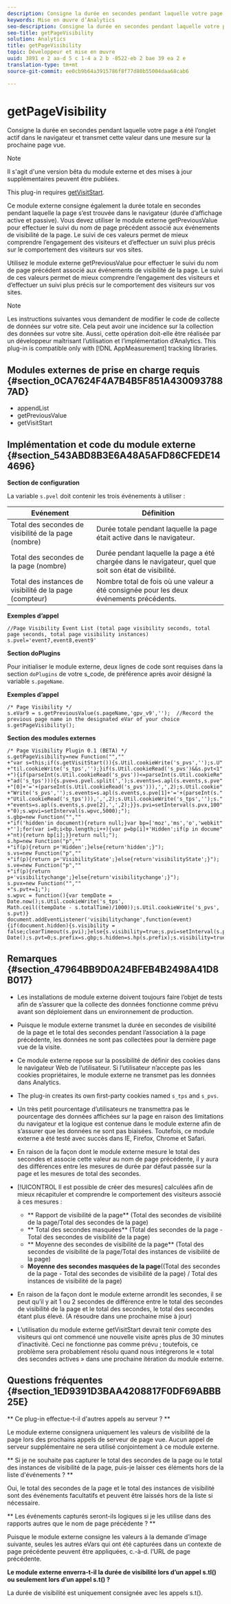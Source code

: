 ```yaml
---
description: Consigne la durée en secondes pendant laquelle votre page a été l’onglet actif dans le navigateur et transmet cette valeur dans une mesure sur la prochaine page vue.
keywords: Mise en œuvre d’Analytics
seo-description: Consigne la durée en secondes pendant laquelle votre page a été l’onglet actif dans le navigateur et transmet cette valeur dans une mesure sur la prochaine page vue.
seo-title: getPageVisibility
solution: Analytics
title: getPageVisibility
topic: Développeur et mise en œuvre
uuid: 3891 e 2 aa-d 5 c 1-4 a 2 b -8522-eb 2 bae 39 ea 2 e
translation-type: tm+mt
source-git-commit: ee0cb9b64a3915786f8f77d80b55004daa68cab6

---
```



# getPageVisibility

Consigne la durée en secondes pendant laquelle votre page a été l’onglet actif dans le navigateur et transmet cette valeur dans une mesure sur la prochaine page vue.

>[!NOTE]
>
>Il s'agit d'une version bêta du module externe et des mises à jour supplémentaires peuvent être publiées.

This plug-in requires [getVisitStart](../../../implement/js-implementation/plugins/getvisitstart.md#concept_1C3CD25A87094A498A1D8A455963FBD8).

Ce module externe consigne également la durée totale en secondes pendant laquelle la page s’est trouvée dans le navigateur (durée d’affichage active et passive). Vous devez utiliser le module externe getPreviousValue pour effectuer le suivi du nom de page précédent associé aux événements de visibilité de la page. Le suivi de ces valeurs permet de mieux comprendre l’engagement des visiteurs et d’effectuer un suivi plus précis sur le comportement des visiteurs sur vos sites.

Utilisez le module externe getPreviousValue pour effectuer le suivi du nom de page précédent associé aux événements de visibilité de la page. Le suivi de ces valeurs permet de mieux comprendre l’engagement des visiteurs et d’effectuer un suivi plus précis sur le comportement des visiteurs sur vos sites.

>[!NOTE]
>
>Les instructions suivantes vous demandent de modifier le code de collecte de données sur votre site. Cela peut avoir une incidence sur la collection des données sur votre site. Aussi, cette opération doit-elle être réalisée par un développeur maîtrisant l’utilisation et l’implémentation d’Analytics. This plug-in is compatible only with [!DNL AppMeasurement] tracking libraries.

## Modules externes de prise en charge requis {#section_0CA7624F4A7B4B5F851A4300937887AD}

* appendList
* getPreviousValue
* getVisitStart

## Implémentation et code du module externe {#section_543ABD8B3E6A48A5AFD86CFEDE144696}

**Section de configuration**

La variable `s.pvel` doit contenir les trois événements à utiliser :

| Evénement | Définition |
|---|---|
| Total des secondes de visibilité de la page (nombre) | Durée totale pendant laquelle la page était active dans le navigateur. |
| Total des secondes de la page (nombre) | Durée pendant laquelle la page a été chargée dans le navigateur, quel que soit son état de visibilité. |
| Total des instances de visibilité de la page (compteur) | Nombre total de fois où une valeur a été consignée pour les deux événements précédents. |

**Exemples d’appel**

```
//Page Visibility Event List (total page visibility seconds, total page seconds, total page visibility instances) 
s.pvel='event7,event8,event9' 
```

**Section doPlugins**

Pour initialiser le module externe, deux lignes de code sont requises dans la section `doPlugins` de votre s_code, de préférence après avoir désigné la variable `s.pageName`.

**Exemples d’appel**

```
/* Page Visibility */ 
s.eVar9 = s.getPreviousValue(s.pageName,'gpv_v9','');  //Record the previous page name in the designated eVar of your choice 
s.getPageVisibility(); 
```

**Section des modules externes**

```
/* Page Visibility Plugin 0.1 (BETA) */ 
s.getPageVisibility=new Function("","" 
+"var s=this;if(s.getVisitStart()){s.Util.cookieWrite('s_pvs','');s.U" 
+"til.cookieWrite('s_tps','');}if(s.Util.cookieRead('s_pvs')&&s.pvt<1" 
+"){if(parseInt(s.Util.cookieRead('s_pvs'))<=parseInt(s.Util.cookieRe" 
+"ad('s_tps'))){s.pve=s.pvel.split(',');s.events=s.apl(s.events,s.pve" 
+"[0]+'='+(parseInt(s.Util.cookieRead('s_pvs'))),',',2);s.Util.cookie" 
+"Write('s_pvs','');s.events=s.apl(s.events,s.pve[1]+'='+(parseInt(s." 
+"Util.cookieRead('s_tps'))),',',2);s.Util.cookieWrite('s_tps','');s." 
+"events=s.apl(s.events,s.pve[2],',',2);}}s.pvi=setInterval(s.pvx,100" 
+"0);s.wpvi=setInterval(s.wpvc,5000);"); 
s.gbp=new Function("","" 
+"if('hidden'in document){return null;}var bp=['moz','ms','o','webkit" 
+"'];for(var i=0;i<bp.length;i++){var p=bp[i]+'Hidden';if(p in docume" 
+"nt){return bp[i];}}return null;"); 
s.hp=new Function("p","" 
+"if(p){return p+'Hidden';}else{return'hidden';}"); 
s.vs=new Function("p","" 
+"if(p){return p+'VisibilityState';}else{return'visibilityState';}"); 
s.ve=new Function("p","" 
+"if(p){return p+'visibilitychange';}else{return'visibilitychange';}"); 
s.pvx=new Function("","" 
+"s.pvt+=1;"); 
s.wpvc = function(){var tempDate = Date.now();s.Util.cookieWrite('s_tps', 
Math.ceil((tempDate - s.totalTime)/1000));s.Util.cookieWrite('s_pvs', s.pvt)} 
document.addEventListener('visibilitychange',function(event){if(document.hidden){s.visibility = false;clearTimeout(s.pvi);}else{s.visibility=true;s.pvi=setInterval(s.pvx,1000);}});s.totalTime=new Date();s.pvt=0;s.prefix=s.gbp;s.hidden=s.hp(s.prefix);s.visibility=true;s.visibilityState=s.vs(s.prefix);s.visibilityEvent=s.ve(s.prefix); 
```

## Remarques {#section_47964BB9D0A24BFEB4B2498A41D8B017}

* Les installations de module externe doivent toujours faire l’objet de tests afin de s’assurer que la collecte des données fonctionne comme prévu avant son déploiement dans un environnement de production.
* Puisque le module externe transmet la durée en secondes de visibilité de la page et le total des secondes pendant l’association à la page précédente, les données ne sont pas collectées pour la dernière page vue de la visite.
* Ce module externe repose sur la possibilité de définir des cookies dans le navigateur Web de l’utilisateur. Si l’utilisateur n’accepte pas les cookies propriétaires, le module externe ne transmet pas les données dans Analytics.
* The plug-in creates its own first-party cookies named `s_tps` and `s_pvs`.

* Un très petit pourcentage d’utilisateurs ne transmettra pas le pourcentage des données affichées sur la page en raison des limitations du navigateur et la logique est contenue dans le module externe afin de s’assurer que les données ne sont pas biaisées. Toutefois, ce module externe a été testé avec succès dans IE, Firefox, Chrome et Safari.
* En raison de la façon dont le module externe mesure le total des secondes et associe cette valeur au nom de page précédente, il y aura des différences entre les mesures de durée par défaut passée sur la page et les mesures de total des secondes.
* [!UICONTROL Il est possible de créer des mesures] calculées afin de mieux récapituler et comprendre le comportement des visiteurs associé à ces mesures :

   * ** Rapport de visibilité de la page** (Total des secondes de visibilité de la page/Total des secondes de la page)
   * ** Total des secondes masquées** (Total des secondes de la page - Total des secondes de visibilité de la page)
   * ** Moyenne des secondes de visibilité de la page** (Total des secondes de visibilité de la page/Total des instances de visibilité de la page)
   * **Moyenne des secondes masquées de la page**((Total des secondes de la page - Total des secondes de visibilité de la page) / Total des instances de visibilité de la page)

* En raison de la façon dont le module externe arrondit les secondes, il se peut qu’il y ait 1 ou 2 secondes de différence entre le total des secondes de visibilité de la page et le total des secondes, le total des secondes étant plus élevé. (A résoudre dans une prochaine mise à jour)
* L’utilisation du module externe getVisitStart devrait tenir compte des visiteurs qui ont commencé une nouvelle visite après plus de 30 minutes d’inactivité. Ceci ne fonctionne pas comme prévu ; toutefois, ce problème sera probablement résolu quand nous intégrerons le « total des secondes actives » dans une prochaine itération du module externe.

## Questions fréquentes {#section_1ED9391D3BAA4208817F0DF69ABBB25E}

** Ce plug-in effectue-t-il d'autres appels au serveur ? **

Le module externe consignera uniquement les valeurs de visibilité de la page lors des prochains appels de serveur de page vue. Aucun appel de serveur supplémentaire ne sera utilisé conjointement à ce module externe.

** Si je ne souhaite pas capturer le total des secondes de la page ou le total des instances de visibilité de la page, puis-je laisser ces éléments hors de la liste d'événements ? **

Oui, le total des secondes de la page et le total des instances de visibilité sont des événements facultatifs et peuvent être laissés hors de la liste si nécessaire.

** Les événements capturés seront-ils logiques si je les utilise dans des rapports autres que le nom de page précédente ? **

Puisque le module externe consigne les valeurs à la demande d’image suivante, seules les autres eVars qui ont été capturées dans un contexte de page précédente peuvent être appliquées, c.-à-d. l’URL de page précédente.

**Le module externe enverra-t-il la durée de visibilité lors d’un appel s.tl() ou seulement lors d’un appel s.t() ?**

La durée de visibilité est uniquement consignée avec les appels s.t().

